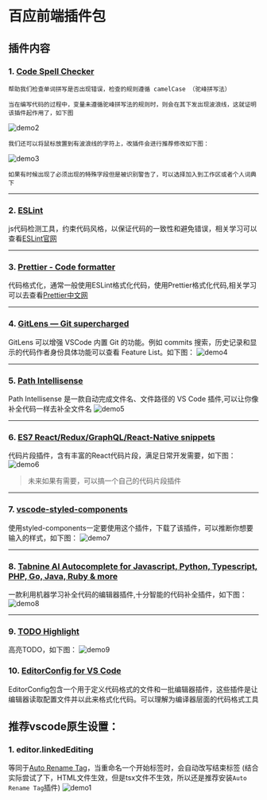 # 百应前端插件包
## 插件内容
### 1. [Code Spell Checker](https://marketplace.visualstudio.com/items?itemName=streetsidesoftware.code-spell-checker)
    帮助我们检查单词拼写是否出现错误，检查的规则遵循 camelCase （驼峰拼写法）
    
    当在编写代码的过程中，变量未遵循驼峰拼写法的规则时，则会在其下发出现波浪线，这就证明该插件起作用了，如下图
![demo2](https://cdn.byai.com/static/oss-script/ded807cc35167a66dd074db6c96badba.gif)

    我们还可以将鼠标放置到有波浪线的字符上，改插件会进行推荐修改如下图：
![demo3](https://cdn.byai.com/static/oss-script/9dc1504cdb13feb0551dc7b836975132.gif)
    
    如果有时候出现了必须出现的特殊字段但是被识别警告了，可以选择加入到工作区或者个人词典下
---
### 2. [ESLint](https://marketplace.visualstudio.com/items?itemName=dbaeumer.vscode-eslint)

js代码检测工具，约束代码风格，以保证代码的一致性和避免错误，相关学习可以查看[ESLint官网](https://eslint.bootcss.com/)

----
### 3. [Prettier - Code formatter](https://marketplace.visualstudio.com/items?itemName=esbenp.prettier-vscode)

代码格式化，通常一般使用ESLint格式化代码，使用Prettier格式化代码,相关学习可以去查看[Prettier中文网](https://www.prettier.cn/)

---
### 4. [GitLens — Git supercharged](https://marketplace.visualstudio.com/items?itemName=eamodio.gitlens)
GitLens 可以增强 VSCode 内置 Git 的功能。例如 commits 搜索，历史记录和显示的代码作者身份具体功能可以查看 Feature List。如下图：
![demo4](https://cdn.byai.com/static/oss-script/0d2d9a58f23bd32743c7858792488955.gif)

---

### 5. [Path Intellisense](https://marketplace.visualstudio.com/items?itemName=christian-kohler.path-intellisense)
Path Intellisense 是一款自动完成文件名、文件路径的 VS Code 插件,可以让你像补全代码一样去补全文件名
![demo5](https://cdn.byai.com/static/oss-script/0c58a9947bb1a0a103fae0eb477889aa.gif)

----
### 6. [ES7 React/Redux/GraphQL/React-Native snippets](https://marketplace.visualstudio.com/items?itemName=dsznajder.es7-react-js-snippets)
代码片段插件，含有丰富的React代码片段，满足日常开发需要，如下图：
![demo6](https://cdn.byai.com/static/oss-script/bc18a5cd35b12b1d4a4fddd23b3b9d04.jpg)

> 未来如果有需要，可以搞一个自己的代码片段插件

---
### 7. [vscode-styled-components](https://marketplace.visualstudio.com/items?itemName=styled-components.vscode-styled-components)
使用styled-components一定要使用这个插件，下载了该插件，可以推断你想要输入的样式，如下图：
![demo7](https://cdn.byai.com/static/oss-script/0495612fc04b082657f59a4032400ac8.gif)

---
### 8. [Tabnine AI Autocomplete for Javascript, Python, Typescript, PHP, Go, Java, Ruby & more](https://marketplace.visualstudio.com/items?itemName=TabNine.tabnine-vscode)
一款利用机器学习补全代码的编辑器插件,十分智能的代码补全插件，如下图：
![demo8](https://cdn.byai.com/static/oss-script/bb479ed4e421844ed83ae01b57240cea.gif)

---
### 9. [TODO Highlight](https://marketplace.visualstudio.com/items?itemName=wayou.vscode-todo-highlight)
高亮TODO，如下图：
![demo9](https://cdn.byai.com/static/oss-script/179b34ebf12e5d6648836f356a328df6.png)
### 10. [EditorConfig for VS Code](https://marketplace.visualstudio.com/items?itemName=EditorConfig.EditorConfig)
EditorConfig包含一个用于定义代码格式的文件和一批编辑器插件，这些插件是让编辑器读取配置文件并以此来格式化代码。可以理解为编译器层面的代码格式工具

## 推荐vscode原生设置：
### 1. editor.linkedEditing
等同于[Auto Rename Tag](https://marketplace.visualstudio.com/items?itemName=formulahendry.auto-rename-tag)，当重命名一个开始标签时，会自动改写结束标签
    (结合实际尝试了下，HTML文件生效，但是tsx文件不生效，所以还是推荐安装`Auto Rename Tag`插件)
![demo1](https://cdn.byai.com/static/oss-script/304d2802620974eeb369a6302f50cfc0.gif)
